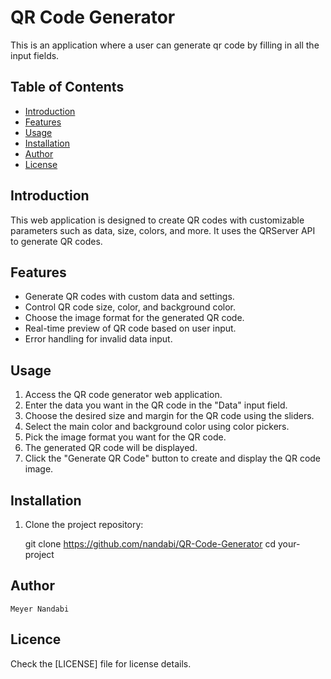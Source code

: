 # QR Code Generator

This is an application where a user can generate qr code by filling in all the input fields.

## Table of Contents

- [Introduction](#introduction)
- [Features](#features)
- [Usage](#usage)
- [Installation](#installation)
- [Author](#author)
- [License](#license)

## Introduction

This web application is designed to create QR codes with customizable parameters such as data, size, colors, and more. It uses the QRServer API to generate QR codes.

## Features

- Generate QR codes with custom data and settings.
- Control QR code size, color, and background color.
- Choose the image format for the generated QR code.
- Real-time preview of QR code based on user input.
- Error handling for invalid data input.

## Usage

1. Access the QR code generator web application.
2. Enter the data you want in the QR code in the "Data" input field.
3. Choose the desired size and margin for the QR code using the sliders.
4. Select the main color and background color using color pickers.
5. Pick the image format you want for the QR code.
6. The generated QR code will be displayed.
7. Click the "Generate QR Code" button to create and display the QR code image.

## Installation

1. Clone the project repository:

   git clone https://github.com/nandabi/QR-Code-Generator
   cd your-project

## Author
    Meyer Nandabi 

## Licence

Check the [LICENSE] file for license details.